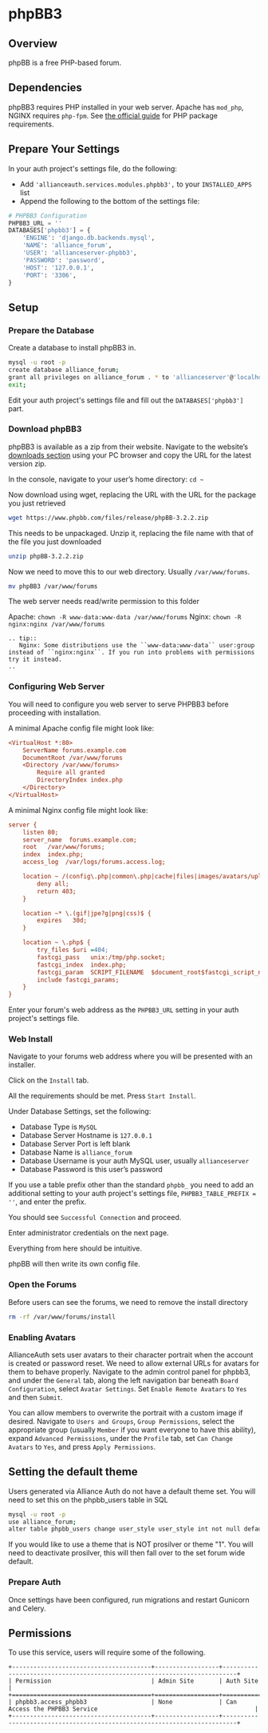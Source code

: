 # phpBB3

## Overview

phpBB is a free PHP-based forum.

## Dependencies

phpBB3 requires PHP installed in your web server. Apache has `mod_php`, NGINX requires `php-fpm`. See [the official guide](https://www.phpbb.com/community/docs/INSTALL.html) for PHP package requirements.

## Prepare Your Settings

In your auth project's settings file, do the following:

- Add `'allianceauth.services.modules.phpbb3',` to your `INSTALLED_APPS` list
- Append the following to the bottom of the settings file:

```python
# PHPBB3 Configuration
PHPBB3_URL = ''
DATABASES['phpbb3'] = {
    'ENGINE': 'django.db.backends.mysql',
    'NAME': 'alliance_forum',
    'USER': 'allianceserver-phpbb3',
    'PASSWORD': 'password',
    'HOST': '127.0.0.1',
    'PORT': '3306',
}
```

## Setup

### Prepare the Database

Create a database to install phpBB3 in.

```bash
mysql -u root -p
create database alliance_forum;
grant all privileges on alliance_forum . * to 'allianceserver'@'localhost';
exit;
```

Edit your auth project's settings file and fill out the `DATABASES['phpbb3']` part.

### Download phpBB3

phpBB3 is available as a zip from their website. Navigate to the website’s [downloads section](https://www.phpbb.com/downloads/) using your PC browser and copy the URL for the latest version zip.

In the console, navigate to your user’s home directory: `cd ~`

Now download using wget, replacing the URL with the URL for the package you just retrieved

```bash
wget https://www.phpbb.com/files/release/phpBB-3.2.2.zip
```

This needs to be unpackaged. Unzip it, replacing the file name with that of the file you just downloaded

```bash
unzip phpBB-3.2.2.zip
```

Now we need to move this to our web directory. Usually `/var/www/forums`.

```bash
mv phpBB3 /var/www/forums
```

The web server needs read/write permission to this folder

Apache: `chown -R www-data:www-data /var/www/forums`
Nginx: `chown -R nginx:nginx /var/www/forums`

```eval_rst
.. tip::
   Nginx: Some distributions use the ``www-data:www-data`` user:group instead of ``nginx:nginx``. If you run into problems with permissions try it instead.
..
```

### Configuring Web Server

You will need to configure you web server to serve PHPBB3 before proceeding with installation.

A minimal Apache config file might look like:

```ini
<VirtualHost *:80>
    ServerName forums.example.com
    DocumentRoot /var/www/forums
    <Directory /var/www/forums>
        Require all granted
        DirectoryIndex index.php
    </Directory>
</VirtualHost>
```

A minimal Nginx config file might look like:

```ini
server {
    listen 80;
    server_name  forums.example.com;
    root   /var/www/forums;
    index  index.php;
    access_log  /var/logs/forums.access.log;

    location ~ /(config\.php|common\.php|cache|files|images/avatars/upload|includes|store) {
        deny all;
        return 403;
    }

    location ~* \.(gif|jpe?g|png|css)$ {
        expires   30d;
    }

    location ~ \.php$ {
        try_files $uri =404;
        fastcgi_pass   unix:/tmp/php.socket;
        fastcgi_index  index.php;
        fastcgi_param  SCRIPT_FILENAME  $document_root$fastcgi_script_name;
        include fastcgi_params;
    }
}
```

Enter your forum's web address as the `PHPBB3_URL` setting in your auth project's settings file.

### Web Install

Navigate to your forums web address where you will be presented with an installer.

Click on the `Install` tab.

All the requirements should be met. Press `Start Install`.

Under Database Settings, set the following:

- Database Type is `MySQL`
- Database Server Hostname is `127.0.0.1`
- Database Server Port is left blank
- Database Name is `alliance_forum`
- Database Username is your auth MySQL user, usually `allianceserver`
- Database Password is this user’s password

If you use a table prefix other than the standard `phpbb_` you need to add an additional setting to your auth project's settings file, `PHPBB3_TABLE_PREFIX = ''`, and enter the prefix.

You should see `Successful Connection` and proceed.

Enter administrator credentials on the next page.

Everything from here should be intuitive.

phpBB will then write its own config file.

### Open the Forums

Before users can see the forums, we need to remove the install directory

```bash
rm -rf /var/www/forums/install
```

### Enabling Avatars

AllianceAuth sets user avatars to their character portrait when the account is created or password reset. We need to allow external URLs for avatars for them to behave properly. Navigate to the admin control panel for phpbb3, and under the `General` tab, along the left navigation bar beneath `Board Configuration`, select `Avatar Settings`. Set `Enable Remote Avatars` to `Yes` and then `Submit`.

You can allow members to overwrite the portrait with a custom image if desired. Navigate to `Users and Groups`, `Group Permissions`, select the appropriate group (usually `Member` if you want everyone to have this ability), expand `Advanced Permissions`, under the `Profile` tab, set `Can Change Avatars` to `Yes`, and press `Apply Permissions`.

## Setting the default theme

Users generated via Alliance Auth do not have a default theme set. You will need to set this on the phpbb_users table in SQL

```bash
mysql -u root -p
use alliance_forum;
alter table phpbb_users change user_style user_style int not null default 1
```

If you would like to use a theme that is NOT prosilver or theme "1". You will need to deactivate prosilver, this will then fall over to the set forum wide default.

### Prepare Auth

Once settings have been configured, run migrations and restart Gunicorn and Celery.

## Permissions

To use this service, users will require some of the following.

```eval_rst
+---------------------------------------+------------------+--------------------------------------------------------------------------+
| Permission                            | Admin Site       | Auth Site                                                                |
+=======================================+==================+==========================================================================+
| phpbb3.access_phpbb3                  | None             | Can Access the PHPBB3 Service                                            |
+---------------------------------------+------------------+--------------------------------------------------------------------------+
```
